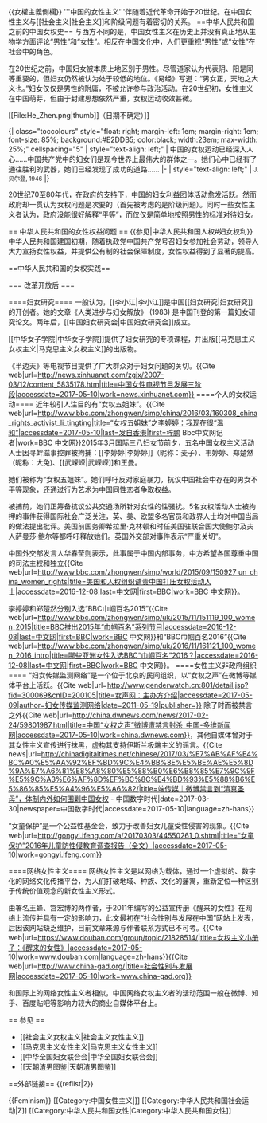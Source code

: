 {{女權主義側欄}}
'''中国的女性主义'''伴随着近代革命开始于20世纪。在中国女性主义与[[社会主义|社会主义]]和阶级问题有着密切的关系。
==中华人民共和国之前的中国女权史==
与西方不同的是，中国女性主义在历史上并没有真正地从生物学方面评论“男性”和“女性”。相反在中国文化中，人们更重视“男性”或“女性”在社会中的角色。

在20世纪之前，中国妇女被本质上地区别于男性。尽管道家认为代表阴、阳是同等重要的，但妇女仍然被认为处于较低的地位。《易经》写道：“男女正，天地之大义也。”妇女仅仅是男性的附庸，不被允许参与政治活动。在20世纪初，女性主义在中国萌芽，但由于封建思想依然严重，女权运动收效甚微。

[[File:He_Zhen.png|thumb]]（日期不确定）]]

{| class="toccolours" style="float: right; margin-left: 1em; margin-right: 1em; font-size: 85%; background:#E2DDB5; color:black; width:23em; max-width: 25%;" cellspacing="5"
| style="text-align: left;" |
中国的女权运动已经深入人心……中国共产党中的妇女们是现今世界上最伟大的群体之一。她们心中已经有了通往胜利的武器，她们已经发现了成功的道路……
|-
| style="text-align: left;" | <small>J.贝尔登, 1946</small>
|}

20世纪70至80年代，在政府的支持下，中国的妇女利益团体活动愈发活跃。然而政府却一贯认为女权问题是次要的（首先被考虑的是阶级问题）。同时一些女性主义者认为，政府没能很好解释“平等”，而仅仅是简单地按照男性的标准对待妇女。

== 中华人民共和国的女性权益问题 ==
{{参见|中华人民共和国人权#妇女权利}}
中华人民共和国建国初期，随着执政党中国共产党号召妇女参加社会劳动，领导人大力宣扬女性权益，并提供公有制的社会保障制度，女性权益得到了显著的提高。

==中华人民共和国的女权实践==

=== 改革开放后 ===

====妇女研究====
一般认为，[[李小江|李小江]]是中国[[妇女研究|妇女研究]]的开创者。她的文章《人类进步与妇女解放》 (1983) 是中国刊登的第一篇妇女研究论文。两年后，[[中国妇女研究会|中国妇女研究会]]成立。

[[中华女子学院|中华女子学院]]提供了妇女研究的专项课程，并出版[[马克思主义女权主义|马克思主义女权主义]]的出版物。

《半边天》等电视节目提供了广大群众对于妇女问题的关切。<ref>{{Cite web|url=http://news.xinhuanet.com/zgjx/2007-03/12/content_5835178.htm|title=中国女性电视节目发展三阶段|accessdate=2017-05-10|work=news.xinhuanet.com}}</ref>
====个人的女权运动====
近年较引人注目的有“女权五姐妹”。<ref>{{Cite web|url=http://www.bbc.com/zhongwen/simp/china/2016/03/160308_china_rights_activist_li_tingting|title=“女权五姐妹”之李婷婷：我现在很“温和”|accessdate=2017-05-10|last=发自香港|first=梓鹏 Bbc中文网记者|work=BBC 中文网}}</ref>2015年3月国际三八妇女节前夕，五名中国女权主义活动人士因寻衅滋事控罪被拘捕：[[李婷婷|李婷婷]]（昵称：麦子）、韦婷婷、郑楚然（昵称：大兔)、[[武嵘嵘|武嵘嵘]]和王曼。

她们被称为“女权五姐妹”。她们呼吁反对家庭暴力，抗议中国社会中存在的男女不平等现象，还通过行为艺术为中国同性恋者争取权益。

被捕前，她们正筹备抗议公共交通场所针对女性的性骚扰。5名女权活动人士被拘押的事件获得国际社会广泛关注，英、美、欧盟多名官员和政界人士均对中国当局的做法提出批评。美国前国务卿希拉里·克林顿和时任美国驻联合国大使鲍尔及夫人萨曼莎·鲍尔等都呼吁释放她们。英国外交部对事件表示“严重关切”。

中国外交部发言人华春莹则表示，此事属于中国内部事务，中方希望各国尊重中国的司法主权和独立<ref>{{Cite web|url=http://www.bbc.com/zhongwen/simp/world/2015/09/150927_un_china_women_rights|title=美国和人权组织谴责中国打压女权活动人士|accessdate=2016-12-08|last=中文网|first=BBC|work=BBC 中文网}}</ref>。

李婷婷和郑楚然分别入选“BBC巾帼百名2015”<ref>{{Cite web|url=http://www.bbc.com/zhongwen/simp/uk/2015/11/151119_100_women_2015|title=BBC推出2015年“巾帼百名”系列节目|accessdate=2016-12-08|last=中文网|first=BBC|work=BBC 中文网}}</ref>和“BBC巾帼百名2016”<ref>{{Cite web|url=http://www.bbc.com/zhongwen/simp/uk/2016/11/161121_100_women_2016_intro|title=哪些亚洲女性入选BBC“巾帼百名”2016？|accessdate=2016-12-08|last=中文网|first=BBC|work=BBC 中文网}}</ref>。
====女性主义非政府组织====
“妇女传媒监测网络”是一个位于北京的民间组织，以“女权之声”在微博等媒体平台上活跃。<ref>{{Cite web|url=http://www.genderwatch.cn:801/detail.jsp?fid=300069&cnID=200105|title=女声网：主办方介绍|accessdate=2017-05-09|author=妇女传媒监测网络|date=2011-05-19|publisher=}}</ref> 除了时而被禁言之外<ref>{{Cite web|url=http://china.dwnews.com/news/2017-02-24/59801987.html|title=中国“女权之声”微博遭禁言封杀_中国-多维新闻网|accessdate=2017-05-10|work=china.dwnews.com}}</ref>，其他自媒体曾对于其女性主义宣传进行抹黑，虚构其支持伊斯兰极端主义的谣言。<ref>{{Cite news|url=http://chinadigitaltimes.net/chinese/2017/03/%E7%AB%AF%E4%BC%A0%E5%AA%92%EF%BD%9C%E4%BB%8E%E5%BE%AE%E5%8D%9A%E7%A6%81%E8%A8%80%E5%88%B0%E6%B8%85%E7%9C%9F%E5%9C%A3%E6%AF%8D%EF%BC%8C%E4%BD%93%E5%88%B6%E5%86%85%E5%A4%96%E5%A6%82/|title=端传媒｜微博禁言到“清真圣母”，体制内外如何围剿中国女权 - 中国数字时代|date=2017-03-30|newspaper=中国数字时代|accessdate=2017-05-10|language=zh-hans}}</ref>

“女童保护”是一个公益性基金会，致力于改善妇女儿童受性侵害的现象。<ref>{{Cite web|url=http://gongyi.ifeng.com/a/20170303/44550261_0.shtml|title=“女童保护”2016年儿童防性侵教育调查报告（全文）|accessdate=2017-05-10|work=gongyi.ifeng.com}}</ref>

====网络女性主义====
网络女性主义是以网络为载体，通过一个虚拟的、数字化的网络文化传播平台，为人们打破地域、种族、文化的藩篱，重新定位一种区别于传统价值观念的新女性主义形式。 

由署名王蜂、宫宏博的两作者，于2011年编写的公益宣传册《醒来的女性》在网络上流传并具有一定的影响力，此文最初在“社会性别与发展在中国”网站上发表，后因该网站缺乏维护，目前文章来源与作者联系方式已不可考。<ref>{{Cite web|url=https://www.douban.com/group/topic/21828514/|title=女权主义小册子：《醒来的女性》|accessdate=2017-05-10|work=www.douban.com|language=zh-hans}}</ref><ref>{{Cite web|url=http://www.china-gad.org/|title=社会性别与发展网|accessdate=2017-05-10|work=www.china-gad.org}}</ref>

和国际上的网络女性主义者相似，中国网络女权主义者的活动范围一般在微博、知乎、百度贴吧等影响力较大的商业自媒体平台上。

== 参见 ==
* [[社会主义女权主义|社会主义女性主义]]
* [[马克思主义女性主义|马克思主义女性主义]]
* [[中华全国妇女联合会|中华全国妇女联合会]]
* [[天朝渣男图鉴|天朝渣男图鉴]]

==外部链接==
{{reflist|2}}

{{Feminism}}
[[Category:中国女性主义|]]
[[Category:中华人民共和国社会运动|Z]]
[[Category:中华人民共和国女性|Category:中华人民共和国女性]]